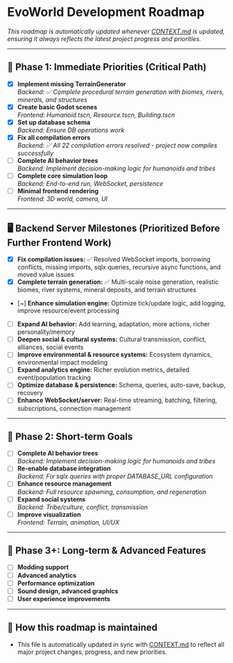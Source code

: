 # EvoWorld Development Roadmap

*This roadmap is automatically updated whenever [CONTEXT.md](../CONTEXT.md) is updated, ensuring it always reflects the latest project progress and priorities.*

---

## 📅 Phase 1: Immediate Priorities (Critical Path)

- [x] **Implement missing TerrainGenerator**  
  _Backend: ✅ Complete procedural terrain generation with biomes, rivers, minerals, and structures_
- [x] **Create basic Godot scenes**  
  _Frontend: Humanoid.tscn, Resource.tscn, Building.tscn_
- [x] **Set up database schema**  
  _Backend: Ensure DB operations work_
- [x] **Fix all compilation errors**  
  _Backend: ✅ All 22 compilation errors resolved - project now compiles successfully_
- [ ] **Complete AI behavior trees**  
  _Backend: Implement decision-making logic for humanoids and tribes_
- [ ] **Complete core simulation loop**  
  _Backend: End-to-end run, WebSocket, persistence_
- [ ] **Minimal frontend rendering**  
  _Frontend: 3D world, camera, UI_

---

## 🖥️ Backend Server Milestones (Prioritized Before Further Frontend Work)

- [x] **Fix compilation issues:** ✅ Resolved WebSocket imports, borrowing conflicts, missing imports, sqlx queries, recursive async functions, and moved value issues
- [x] **Complete terrain generation:** ✅ Multi-scale noise generation, realistic biomes, river systems, mineral deposits, and terrain structures
- [~] **Enhance simulation engine:** Optimize tick/update logic, add logging, improve resource/event processing
- [ ] **Expand AI behavior:** Add learning, adaptation, more actions, richer personality/memory
- [ ] **Deepen social & cultural systems:** Cultural transmission, conflict, alliances, social events
- [ ] **Improve environmental & resource systems:** Ecosystem dynamics, environmental impact modeling
- [ ] **Expand analytics engine:** Richer evolution metrics, detailed event/population tracking
- [ ] **Optimize database & persistence:** Schema, queries, auto-save, backup, recovery
- [ ] **Enhance WebSocket/server:** Real-time streaming, batching, filtering, subscriptions, connection management

---

## 🚀 Phase 2: Short-term Goals

- [ ] **Complete AI behavior trees**  
  _Backend: Implement decision-making logic for humanoids and tribes_
- [ ] **Re-enable database integration**  
  _Backend: Fix sqlx queries with proper DATABASE_URL configuration_
- [ ] **Enhance resource management**  
  _Backend: Full resource spawning, consumption, and regeneration_
- [ ] **Expand social systems**  
  _Backend: Tribe/culture, conflict, transmission_
- [ ] **Improve visualization**  
  _Frontend: Terrain, animation, UI/UX_

---

## 🌟 Phase 3+: Long-term & Advanced Features

- [ ] **Modding support**
- [ ] **Advanced analytics**
- [ ] **Performance optimization**
- [ ] **Sound design, advanced graphics**
- [ ] **User experience improvements**

---

## 🔄 How this roadmap is maintained
- This file is automatically updated in sync with [CONTEXT.md](../CONTEXT.md) to reflect all major project changes, progress, and new priorities.